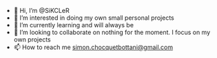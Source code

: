 - 👋 Hi, I’m @SiKCLeR
- 👀 I’m interested in doing my own small personal projects
- 🌱 I’m currently learning and will always be
- 💞️ I’m looking to collaborate on nothing for the moment. I focus on my own projects
- 📫 How to reach me simon.chocquetbottani@gmail.com

<!---
SiKCLeR/SiKCLeR is a ✨ special ✨ repository because its `README.md` (this file) appears on your GitHub profile.
You can click the Preview link to take a look at your changes.
--->
